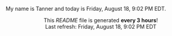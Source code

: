My name is Tanner and today is Friday, August 18, 9:02 PM EDT.

<p align="center">This <i>README</i> file is generated <b>every 3 hours</b>!</br>Last refresh: Friday, August 18, 9:02 PM EDT<br /></p>
